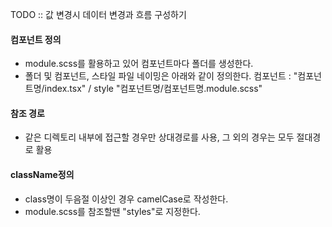 TODO :: 값 변경시 데이터 변경과 흐름 구성하기

#### 컴포넌트 정의

- module.scss를 활용하고 있어 컴포넌트마다 폴더를 생성한다.
- 폴더 및 컴포넌트, 스타일 파일 네이밍은 아래와 같이 정의한다.
  컴포넌트 : "컴포넌트명/index.tsx" / style "컴포넌트명/컴포넌트명.module.scss"

#### 참조 경로

- 같은 디렉토리 내부에 접근할 경우만 상대경로를 사용, 그 외의 경우는 모두 절대경로 활용

#### className정의

- class명이 두음절 이상인 경우 camelCase로 작성한다.
- module.scss를 참조할땐 "styles"로 지정한다.
